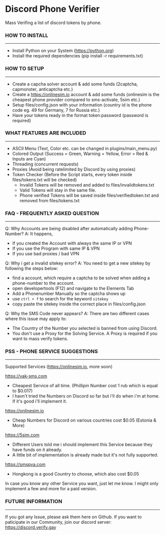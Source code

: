 # Discord Phone Verifier
Mass Verifing a list of discord tokens by phone.


### HOW TO INSTALL
------------------------------------
- Install Python on your System (https://python.org)
- Install the required dependencies (pip install -r requirements.txt)


### HOW TO SETUP
------------------------------------
- Create a capcha solver account & add some funds (2captcha, capmonster, anticaptcha etc.)
- Create a https://onlinesim.io account & add some funds (onlinesim is the cheapest phone provider compared to sms-activate, 5sim etc.)
- Setup files/config.json with your information (country id is the phone code eg. 49 for Germany, 7 for Russia etc.)
- Have your tokens ready in the format token:password (password is required)


### WHAT FEATURES ARE INCLUDED
------------------------------------
- ASCII Menu (Text, Color etc. can be changed in plugins/main_menu.py)
- Colored Output (Success = Green, Warning = Yellow, Error = Red & Inputs are Cyan)
- Threading (concurrent requests)
- Proxies (Avoid being ratelimited by Discord by using proxies)
- Token Checker (Before the Script starts, every token inside files/tokens.txt will be checked)
  - Invalid Tokens will be removed and added to files/invalidtokens.txt
  - Valid Tokens will stay in the same file. 
  - Phone verified Tokens will be saved inside files/verifiedtoken.txt and removed from files/tokens.txt


### FAQ - FREQUENTLY ASKED QUESTION
------------------------------------
Q: Why Accounts are being disabled after automatically adding Phone-Number?
A: It happens,
   - If you created the Account with always the same IP or VPN
   - If you use the Program with same IP & VPN
   - If you use bad proxies / bad VPN

Q: Why i get a invalid sitekey error?
A: You need to get a new sitekey by following the steps below:
   - find a account, which require a captcha to be solved when adding a phone-number to the account.
   - open developertools (F12)  and navigate to the Elements Tab
   - Add a Phonenumber Manually so the captcha shows up
   - use `ctrl + f` to search for the keyword `sitekey`
   - copy paste the sitekey inside the correct place in files/config.json

Q: Why the SMS Code never appears?
A: There are two different cases where this issue may apply to:
   - The Country of the Number you selected is banned from using Discord.
   - You don't use a Proxy for the Solving Service. A Proxy is required if you want to mass verify tokens.


### PSS - PHONE SERVICE SUGGESTIONS
------------------------------------
Supported Services (https://onlinesim.io, more soon)

https://vak-sms.com 
- Cheapest Service of all time. (Phillipin Number cost 1 rub which is equal to $0.017)
- I havn't tried the Numbers on Discord so far but i'll do when i'm at home. If it's good i'll implement it.

https://onlinesim.io
- Cheap Numbers for Discord on various countries cost $0.05 (Estonia & More)

https://5sim.com
- Different Users told me i should implement this Service because they have funds on it already. 
- A little bit of implementation is already made but it's not fully supported.

https://smspva.com
- Hongkong is a good Country to choose, which also cost $0.05

In case you know any other Service you want, just let me know. I might only implement a few and more for a paid version.


### FUTURE INFORMATION
------------------------------------
If you got any Issue, please ask them here on Github.
If you want to paticipate in our Community, join our discord server: https://discord.verify.gay
